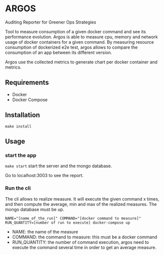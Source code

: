 # ARGOS

Auditing Reporter for Greener Ops Strategies

Tool to measure consumption of a given docker command and see its performance evolution.
Argos is able to measure cpu, memory and network usage of docker containers for a given command.
By measuring resource consumption of dockerized e2e test, argos allows to compare the consumption of an app between its different version.

Argos use the collected metrics to generate chart per docker container and metrics.

## Requirements

- Docker
- Docker Compose

## Installation

`make install`

## Usage

### start the app

`make start` start the server and the mongo database.

Go to localhost:3003 to see the report.

### Run the cli

The cli allows to realize measure. It will execute the given command x times, and then compute the average, min and max of the realized measures.
The mongo database must be up.

`NAME="[name_of_the_run]" COMMAND="[docker command to measure]" RUN_QUANTITY=[number of run to execute] docker-compose up`

- NAME: the name of the measure
- COMMAND: the command to measure: this must be a docker command
- RUN_QUANTITY: the number of command execution, argos need to execute the command several time in order to get an average measure.
